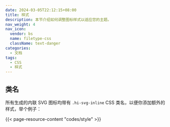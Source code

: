```yaml
---
date: 2024-03-05T22:12:15+08:00
title: 样式
description: 本节介绍如何调整图标样式以适应您的主题。
nav_weight: 4
nav_icon:
  vendor: bs
  name: filetype-css
  className: text-danger
categories:
  - 文档
tags:
  - CSS
  - 样式
---
```


## 类名

所有生成的内联 SVG 图标均带有 `.hi-svg-inline` CSS 类名，以便你添加额外的样式，举个例子：

{{< page-resource-content "codes/style" >}}

